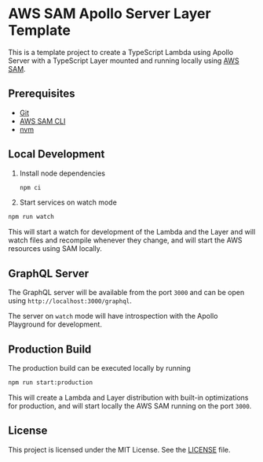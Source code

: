 # AWS SAM Apollo Server Layer Template

This is a template project to create a TypeScript Lambda using Apollo Server with a TypeScript Layer mounted and running locally using [AWS SAM](https://aws.amazon.com/serverless/sam/).

## Prerequisites

- [Git](https://git-scm.com/book/en/v2/Getting-Started-Installing-Git)
- [AWS SAM CLI](https://aws.amazon.com/serverless/sam/)
- [nvm](https://github.com/nvm-sh/nvm)

## Local Development

1. Install node dependencies

   ```bash
   npm ci
   ```

2. Start services on watch mode

```bash
npm run watch
```

This will start a watch for development of the Lambda and the Layer and will watch files and recompile whenever they change, and will start the AWS resources using SAM locally.

## GraphQL Server

The GraphQL server will be available from the port `3000` and can be open using `http://localhost:3000/graphql`.

The server on `watch` mode will have introspection with the Apollo Playground for development.

## Production Build

The production build can be executed locally by running

```bash
npm run start:production
```

This will create a Lambda and Layer distribution with built-in optimizations for production, and will start locally the AWS SAM running on the port `3000`.

## License

This project is licensed under the MIT License. See the [LICENSE](./LICENSE) file.
